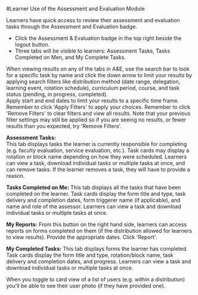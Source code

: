 #Learner Use of the Assessment and Evaluation Module  

Learners have quick access to review their assessment and evaluation tasks through the Assessment and Evaluation badge.

* Click the Assessment & Evaluation badge in the top right beside the logout button.  
* Three tabs will be visible to learners: Assessment Tasks, Tasks Completed on Men, and My Complete Tasks.

When viewing results on any of the tabs in A&E, use the search bar to look for a specific task by name and click the down arrow to limit your results by applying search filters like distribution method (date range, delegation, learning event, rotation schedule), curriculum period, course, and task status (pending, in progress, completed).  
Apply start and end dates to limit your results to a specific time frame.
Remember to click 'Apply Filters' to apply your choices.
Remember to click 'Remove Filters' to clear filters and view all results.  Note that your previous filter settings may still be applied so if you are seeing no results, or fewer results than you expected, try 'Remove Filters'.

**Assessment Tasks:**  
This tab displays tasks the learner is currently responsible for completing (e.g. faculty evaluation, service evaluation, etc.).  Task cards may display a rotation or block name depending on how they were scheduled.
Learners can view a task, download individual tasks or multiple tasks at once, and can remove tasks.
If the learner removes a task, they will have to provide a reason.

**Tasks Completed on Me:**
This tab displays all the tasks that have been completed on the learner.
Task cards display the form title and type, task delivery and completion dates, form triggerer name (if applicable), and name and role of the assessor.
Learners can view a task and download individual tasks or multiple tasks at once.

**My Reports:**
From this button on the right hand side, learners can access reports on forms completed on them (if the distribution allowed for learners to view results).
Provide the appropriate dates.
Click 'Report'.

**My Completed Tasks:**
This tab displays forms the learner has completed.
Task cards display the form title and type, rotation/block name, task delivery and completion dates, and progress.
Learners can view a task and download individual tasks or multiple tasks at once.

When you toggle to card view of a list of users (e.g. within a distribution) you'll be able to see their user photo (if they have provided one).
